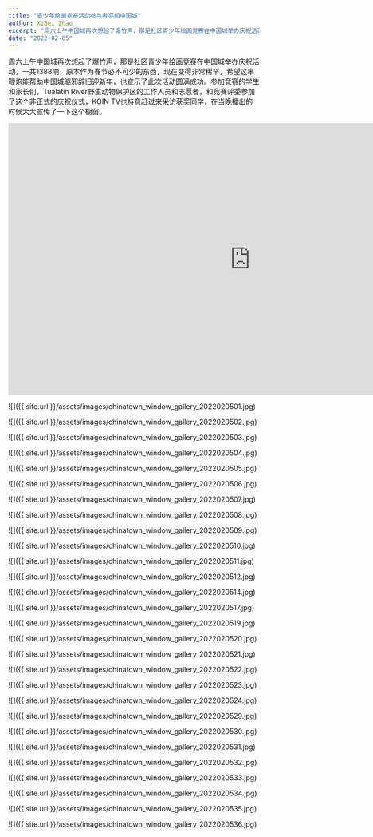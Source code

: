 ```yaml
---
title: "青少年绘画竞赛活动参与者亮相中国城"
author: XiBei Zhao
excerpt: "周六上午中国城再次想起了爆竹声，那是社区青少年绘画竞赛在中国城举办庆祝活动，一共1388响，原本作为春节必不可少的东西，现在变得非常稀罕，希望这串鞭炮能帮助中国城驱邪辞旧迎新年，也宣示了此次活动圆满成功。参加竞赛的学生和家长们，Tualatin River野生动物保护区的工作人员和志愿者，和竞赛评委参加了这个非正式的庆祝仪式，KOIN TV也特意赶过来采访获奖同学，在当晚播出的时候大大宣传了一下这个橱窗。"
date: "2022-02-05"
---
```


周六上午中国城再次想起了爆竹声，那是社区青少年绘画竞赛在中国城举办庆祝活动，一共1388响，原本作为春节必不可少的东西，现在变得非常稀罕，希望这串鞭炮能帮助中国城驱邪辞旧迎新年，也宣示了此次活动圆满成功。参加竞赛的学生和家长们，Tualatin River野生动物保护区的工作人员和志愿者，和竞赛评委参加了这个非正式的庆祝仪式，KOIN TV也特意赶过来采访获奖同学，在当晚播出的时候大大宣传了一下这个橱窗。

<iframe width="969" height="545" src="https://www.youtube.com/embed/M13PQiKOjnM" title="YouTube video player" frameborder="0" allow="accelerometer; autoplay; clipboard-write; encrypted-media; gyroscope; picture-in-picture" allowfullscreen></iframe>

![]({{ site.url }}/assets/images/chinatown_window_gallery_2022020501.jpg)

![]({{ site.url }}/assets/images/chinatown_window_gallery_2022020502.jpg)

![]({{ site.url }}/assets/images/chinatown_window_gallery_2022020503.jpg)

![]({{ site.url }}/assets/images/chinatown_window_gallery_2022020504.jpg)

![]({{ site.url }}/assets/images/chinatown_window_gallery_2022020505.jpg)

![]({{ site.url }}/assets/images/chinatown_window_gallery_2022020506.jpg)

![]({{ site.url }}/assets/images/chinatown_window_gallery_2022020507.jpg)

![]({{ site.url }}/assets/images/chinatown_window_gallery_2022020508.jpg)

![]({{ site.url }}/assets/images/chinatown_window_gallery_2022020509.jpg)

![]({{ site.url }}/assets/images/chinatown_window_gallery_2022020510.jpg)

![]({{ site.url }}/assets/images/chinatown_window_gallery_2022020511.jpg)

![]({{ site.url }}/assets/images/chinatown_window_gallery_2022020512.jpg)

![]({{ site.url }}/assets/images/chinatown_window_gallery_2022020514.jpg)

![]({{ site.url }}/assets/images/chinatown_window_gallery_2022020517.jpg)

![]({{ site.url }}/assets/images/chinatown_window_gallery_2022020519.jpg)

![]({{ site.url }}/assets/images/chinatown_window_gallery_2022020520.jpg)

![]({{ site.url }}/assets/images/chinatown_window_gallery_2022020521.jpg)

![]({{ site.url }}/assets/images/chinatown_window_gallery_2022020522.jpg)

![]({{ site.url }}/assets/images/chinatown_window_gallery_2022020523.jpg)

![]({{ site.url }}/assets/images/chinatown_window_gallery_2022020524.jpg)

![]({{ site.url }}/assets/images/chinatown_window_gallery_2022020529.jpg)

![]({{ site.url }}/assets/images/chinatown_window_gallery_2022020530.jpg)

![]({{ site.url }}/assets/images/chinatown_window_gallery_2022020531.jpg)

![]({{ site.url }}/assets/images/chinatown_window_gallery_2022020532.jpg)

![]({{ site.url }}/assets/images/chinatown_window_gallery_2022020533.jpg)

![]({{ site.url }}/assets/images/chinatown_window_gallery_2022020534.jpg)

![]({{ site.url }}/assets/images/chinatown_window_gallery_2022020535.jpg)

![]({{ site.url }}/assets/images/chinatown_window_gallery_2022020536.jpg)
